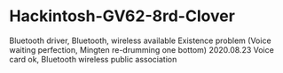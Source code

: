 # Hackintosh-GV62-8rd-Clover

Bluetooth driver, Bluetooth, wireless available
Existence problem (Voice waiting perfection, Mingten re-drumming one bottom) 2020.08.23
Voice card ok, Bluetooth wireless public association
